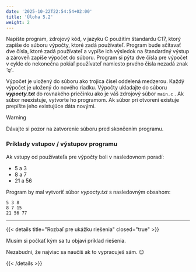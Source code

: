 ```yaml
---
date: '2025-10-22T22:54:54+02:00'
title: 'Úloha 5.2'
weight: 2
---
```


Napíšte program, zdrojový kód, v jazyku C použitím štandardu C17, ktorý zapíše do súboru výpočty, ktoré zadá používateľ.
Program bude sčítavať dve čísla, ktoré zadá používateľ a vypíše ich výsledok na štandardný výstup a zároveň zapíše
výpočet do súboru.
Program si pýta dve čísla pre výpočet v cykle do nekonečna pokiaľ používateľ namiesto prvého čísla nezadá znak _'q'_.

Výpočet je uložený do súboru ako trojica čísel oddelená medzerou. Každý výpočet je uložený do nového riadku.
Výpočty ukladajte do súboru _**vypocty.txt**_ do rovnakého priečinku ako je váš zdrojový súbor `main.c` .
Ak súbor neexistuje, vytvorte ho programom. Ak súbor pri otvorení existuje prepíšte jeho existujúce dáta novými.

> [!WARNING]
> Dávajte si pozor na zatvorenie súboru pred skončením programu.

### Príklady vstupov / výstupov programu

Ak vstupy od používateľa pre výpočty boli v nasledovnom poradí:

- 5 a 3
- 8 a 7
- 21 a 56

Program by mal vytvoriť súbor _vypocty.txt_ s nasledovným obsahom:

```text
5 3 8
8 7 15
21 56 77
```

---

{{< details title="Rozbaľ pre ukážku riešenia" closed="true" >}}

Musím si počkať kým sa tu objaví príklad riešenia.

Nezabudni, že najviac sa naučíš ak to vypracuješ sám. 😉

{{< /details >}}
